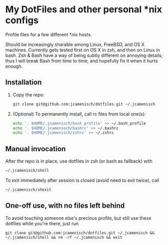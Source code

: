 
My DotFiles and other personal *nix configs
===========================================

Profile files for a few different *nix hosts.

Should be increasingly sharable among Linux, FreeBSD, and OS X machines. Currently gets tested first on OS X in zsh, and then on Linux in bash. Zsh & Bash have a way of being subtly different on annoying details; thus I will break Bash from time to time, and hopefully fix it when it hurts enough.

Installation
------------

1. Copy the repo:

   ```sh
   git clone git@github.com:jcamenisch/dotfiles.git ~/.jcamenisch
   ```

2. (Optional) To permanently install, call rc files from local one(s):
   
   ```sh
   echo '. $HOME/.jcamenisch/bash_profile' >> ~/.bash_profile
   echo '. $HOME/.jcamenisch/bashrc' >> ~/.bashrc
   echo '. $HOME/.jcamenisch/zshrc' >> ~/.zshrc
   ```

Manual invocation
-----------------

After the repo is in place, use dotfiles in zsh (or bash as fallback) with

```sh
~/.jcamenisch/shell
```

To exit immediately after session is closed (avoid need to exit twice), call

```sh
~/.jcamenisch/shexit
```

One-off use, with no files left behind
--------------------------------------

To avoid touching someone else's precious profile, but still use these dotfiles while you're there, just run

```
git clone git@github.com:jcamenisch/dotfiles.git ~/.jcamenisch && ~/.jcamenisch/shell && rm -rf ~/.jcamenisch && exit
```
